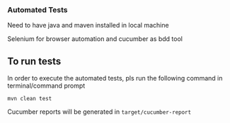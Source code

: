 ### Automated Tests

Need to have java and maven installed in local machine

Selenium for browser automation and cucumber as bdd tool

## To run tests

In order to execute the automated tests, pls run the following command in terminal/command prompt
````
mvn clean test
````
Cucumber reports will be generated in `target/cucumber-report`
